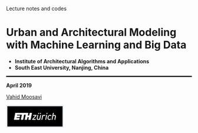 
Lecture notes and codes


# Urban and Architectural Modeling with Machine Learning and Big Data

- **Institute of Architectural Algorithms and Applications**
- **South East University, Nanjing, China**  



<hr style="height:3px;border:none;color:stillblue;background-color:black;" />


**April 2019**


[Vahid Moosavi](https://vahidmoosavi.com/)

![](/Images/ETH_logo.jpg)
